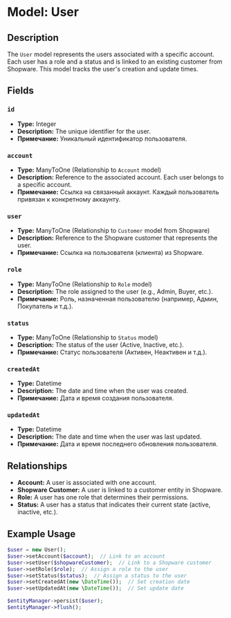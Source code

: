 # Model: User

## Description

The `User` model represents the users associated with a specific account. Each user has a role and a status and is linked to an existing customer from Shopware. This model tracks the user's creation and update times.

## Fields

### `id`
- **Type:** Integer
- **Description:** The unique identifier for the user.
- **Примечание:** Уникальный идентификатор пользователя.

### `account`
- **Type:** ManyToOne (Relationship to `Account` model)
- **Description:** Reference to the associated account. Each user belongs to a specific account.
- **Примечание:** Ссылка на связанный аккаунт. Каждый пользователь привязан к конкретному аккаунту.

### `user`
- **Type:** ManyToOne (Relationship to `Customer` model from Shopware)
- **Description:** Reference to the Shopware customer that represents the user.
- **Примечание:** Ссылка на пользователя (клиента) из Shopware.

### `role`
- **Type:** ManyToOne (Relationship to `Role` model)
- **Description:** The role assigned to the user (e.g., Admin, Buyer, etc.).
- **Примечание:** Роль, назначенная пользователю (например, Админ, Покупатель и т.д.).

### `status`
- **Type:** ManyToOne (Relationship to `Status` model)
- **Description:** The status of the user (Active, Inactive, etc.).
- **Примечание:** Статус пользователя (Активен, Неактивен и т.д.).

### `createdAt`
- **Type:** Datetime
- **Description:** The date and time when the user was created.
- **Примечание:** Дата и время создания пользователя.

### `updatedAt`
- **Type:** Datetime
- **Description:** The date and time when the user was last updated.
- **Примечание:** Дата и время последнего обновления пользователя.

## Relationships
- **Account:** A user is associated with one account.
- **Shopware Customer:** A user is linked to a customer entity in Shopware.
- **Role:** A user has one role that determines their permissions.
- **Status:** A user has a status that indicates their current state (active, inactive, etc.).

## Example Usage

```php
$user = new User();
$user->setAccount($account);  // Link to an account
$user->setUser($shopwareCustomer);  // Link to a Shopware customer
$user->setRole($role);  // Assign a role to the user
$user->setStatus($status);  // Assign a status to the user
$user->setCreatedAt(new \DateTime());  // Set creation date
$user->setUpdatedAt(new \DateTime());  // Set update date

$entityManager->persist($user);
$entityManager->flush();
